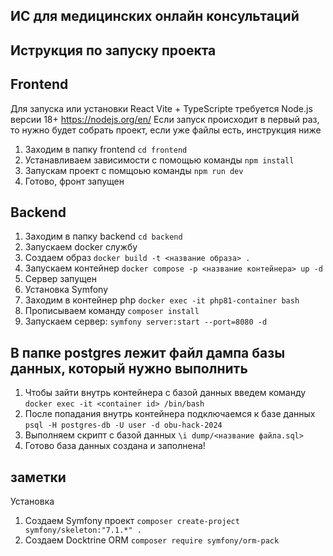## ИС для медицинских онлайн консультаций

## Иструкция по запуску проекта

## Frontend

Для запуска или установки React Vite + TypeScripte требуется Node.js версии 18+ https://nodejs.org/en/
Если запуск происходит в первый раз, то нужно будет собрать проект, если уже файлы есть, инструкция ниже

1. Заходим в папку frontend `cd frontend`
2. Устанавливаем зависимости с помощью команды `npm install`
3. Запускам проект с помщоью команды `npm run dev`
4. Готово, фронт запущен

## Backend

1. Заходим в папку backend `cd backend`
2. Запускаем docker службу
3. Создаем образ `docker build -t <название образа> .`
4. Запускаем контейнер `docker compose -p <название контейнера> up -d`
5. Сервер запущен
6. Установка Symfony
7. Заходим в контейнер php `docker exec -it php81-container bash`
8. Прописываем команду `composer install`
9. Запускаем сервер: `symfony server:start --port=8080 -d`

## В папке postgres лежит файл дампа базы данных, который нужно выполнить

1. Чтобы зайти внутрь контейнера с базой данных введем команду `docker exec -it <container id> /bin/bash`
2. После попадания внутрь контейнера подключаемся к базе данных `psql -H postgres-db -U user -d obu-hack-2024`
3. Выполняем скрипт с базой данных `\i dump/<название файла.sql>`
4. Готово база данных создана и заполнена!

## заметки

Установка

1. Создаем Symfony проект `composer create-project symfony/skeleton:"7.1.*" .`
2. Создаем Docktrine ORM `composer require symfony/orm-pack`
